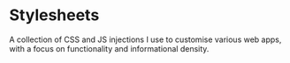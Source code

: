 # Stylesheets
A collection of CSS and JS injections I use to customise various web apps, with a focus on functionality and informational density.
